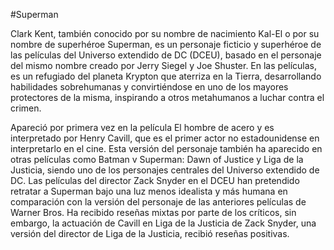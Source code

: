 #Superman 

Clark Kent, también conocido por su nombre de nacimiento Kal-El o por su nombre de superhéroe Superman, es un personaje ficticio y superhéroe de las películas del Universo extendido de DC (DCEU), basado en el personaje del mismo nombre creado por Jerry Siegel y Joe Shuster. En las películas, es un refugiado del planeta Krypton que aterriza en la Tierra, desarrollando habilidades sobrehumanas y convirtiéndose en uno de los mayores protectores de la misma, inspirando a otros metahumanos a luchar contra el crimen.

Apareció por primera vez en la película El hombre de acero y es interpretado por Henry Cavill, que es el primer actor no estadounidense en interpretarlo en el cine. Esta versión del personaje también ha aparecido en otras películas como Batman v Superman: Dawn of Justice y Liga de la Justicia, siendo uno de los personajes centrales del Universo extendido de DC. Las películas del director Zack Snyder en el DCEU han pretendido retratar a Superman bajo una luz menos idealista y más humana en comparación con la versión del personaje de las anteriores películas de Warner Bros. Ha recibido reseñas mixtas por parte de los críticos, sin embargo, la actuación de Cavill en Liga de la Justicia de Zack Snyder, una versión del director de Liga de la Justicia, recibió reseñas positivas.